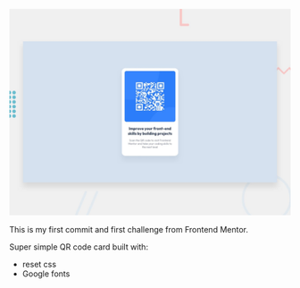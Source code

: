 ![](./preview.jpg)

This is my first commit and first challenge from Frontend Mentor.

Super simple QR code card built with:

- reset css
- Google fonts